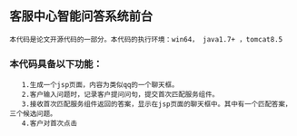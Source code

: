 ## 客服中心智能问答系统前台  
    本代码是论文开源代码的一部分。本代码的执行环境：win64， java1.7+ ，tomcat8.5   
   ### 本代码具备以下功能：  
       1.生成一个jsp页面，内容为类似qq的一个聊天框。  
       2.客户输入问题时，记录客户提问问句，提交首次匹配服务组件。
       3.接收首次匹配服务组件返回的答案，显示在jsp页面的聊天框中。其中有一个匹配答案，三个候选问题。
       4.客户对首次点击
     

